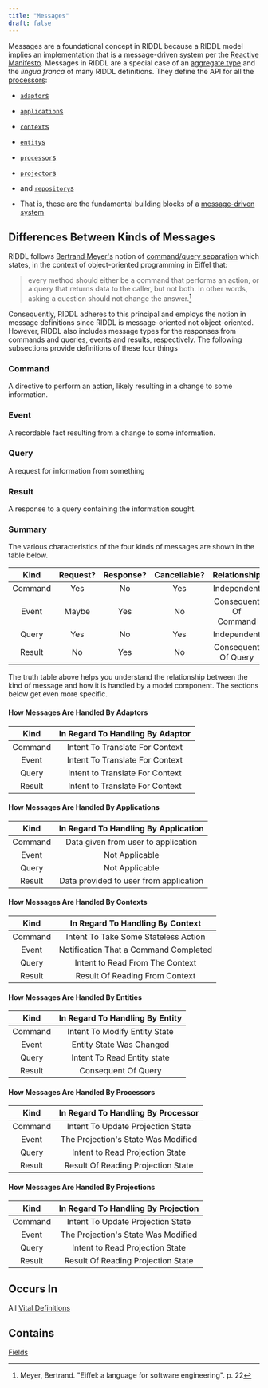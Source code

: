 ```yaml
---
title: "Messages"
draft: false
---
```


Messages are a foundational concept in RIDDL because a RIDDL model implies 
an implementation that is a message-driven system per the 
[Reactive Manifesto](https://reactivemanifesto.org). Messages in RIDDL are 
a special case of an [aggregate type](type.md#aggregation) 
and the _lingua franca_ of many RIDDL definitions. They define the API for
all the [processors](./processor.md):
* [`adaptor`s](adaptor.md)
* [`application`s](adaptor.md)
* [`context`s](context.md)
* [`entity`s](entity.md)
* [`processor`s](processor.md)
* [`projector`s](projector.md)
* and [`repository`s](repository.md)

* That is, these are the fundamental building blocks of a
[message-driven system](https://developer.lightbend.com/docs/akka-platform-guide/concepts/message-driven-event-driven.html)

## Differences Between Kinds of Messages
RIDDL follows
[Bertrand Meyer's](https://www.linkedin.com/in/bertrandmeyer/) notion of
[command/query separation](https://en.wikipedia.org/wiki/Command%E2%80%93query_separation)
which states, in the context of object-oriented programming in Eiffel that:
> every method should either be a command that performs an action, or a query
> that returns data to the caller, but not both. In other words, asking a
> question should not change the answer.[^1]

Consequently, RIDDL adheres to this principal and employs the notion in message
definitions since RIDDL is message-oriented not object-oriented. However, 
RIDDL also includes message types for the responses from commands and 
queries, events and results, respectively. The following subsections provide 
definitions of these four things

[^1]: Meyer, Bertrand. "Eiffel: a language for software engineering". p. 22


### Command
A directive to perform an action, likely resulting in a change to some 
information.

### Event
A recordable fact resulting from a change to some information.

### Query
A request for information from something

### Result
A response to a query containing the information sought. 

### Summary
The various characteristics of the four kinds of messages are shown in the 
table below.

|  Kind   | Request? | Response? | Cancellable? |     Relationship      |
|:-------:|:--------:|:---------:|:------------:|:---------------------:|
| Command |   Yes    |    No     |     Yes      |      Independent      |
|  Event  |  Maybe   |    Yes    |      No      | Consequent Of Command |
|  Query  |   Yes    |    No     |     Yes      |      Independent      |
| Result  |    No    |    Yes    |      No      | Consequent Of Query   |

The truth table above helps you understand the relationship between the kind of
message and how it is handled by a model component. The sections below get 
even more specific.

#### How Messages Are Handled By Adaptors
|  Kind   | In Regard To Handling By Adaptor    |
|:-------:|:-----------------------------------:|
| Command |   Intent To Translate For Context   |
|  Event  |   Intent To Translate For Context   |
|  Query  |   Intent to Translate For Context   |
| Result  |   Intent to Translate For Context   |

#### How Messages Are Handled By Applications
|  Kind   |  In Regard To Handling By Application  |
|:-------:|:--------------------------------------:|
| Command |  Data given from user to application   |
|  Event  |             Not Applicable             |
|  Query  |             Not Applicable             |
| Result  | Data provided to user from application |

#### How Messages Are Handled By Contexts
|  Kind   |  In Regard To Handling By Context     |
|:-------:|:-------------------------------------:|
| Command | Intent To Take Some Stateless Action  |
|  Event  | Notification That a Command Completed |
|  Query  |    Intent to Read From The Context    |
| Result  |    Result Of Reading From Context     |

#### How Messages Are Handled By Entities
|  Kind   | In Regard To Handling By  Entity |   
|:-------:|:--------------------------------:|
| Command |  Intent To Modify Entity State   |
|  Event  |     Entity State Was Changed     |
|  Query  |   Intent To Read Entity state    |
| Result  |       Consequent Of Query        |

#### How Messages Are Handled By Processors
|  Kind   | In Regard To Handling By Processor  |
|:-------:|:-----------------------------------:|
| Command |  Intent To Update Projection State  |
|  Event  | The Projection's State Was Modified |
|  Query  |   Intent to Read Projection State   |
| Result  | Result Of Reading Projection State  |

#### How Messages Are Handled By Projections
|  Kind   | In Regard To Handling By Projection |
|:-------:|:-----------------------------------:|
| Command |  Intent To Update Projection State  |
|  Event  | The Projection's State Was Modified |
|  Query  |   Intent to Read Projection State   |
| Result  | Result Of Reading Projection State  |


## Occurs In
All [Vital Definitions](vital.md)

## Contains
[Fields](field.md)
